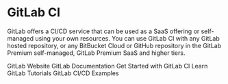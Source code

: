 # GitLab CI

GitLab offers a CI/CD service that can be used as a SaaS offering or self-managed using your own resources. You can use GitLab CI with any GitLab hosted repository, or any BitBucket Cloud or GitHub repository in the GitLab Premium self-managed, GitLab Premium SaaS and higher tiers.


<BadgeLink badgeText='Official Website' colorScheme='blue' href='https://gitlab.com/'>GitLab Website</BadgeLink>
<BadgeLink badgeText='Official Documentation' colorScheme='blue' href='https://docs.gitlab.com/'>GitLab Documentation</BadgeLink>
<BadgeLink badgeText='Get Started with GitLab CI' colorScheme='blue' href='https://docs.gitlab.com/ee/ci/quick_start/'>Get Started with GitLab CI</BadgeLink>
<BadgeLink badgeText='Learn GitLab Tutorials' colorScheme='blue' href='https://docs.gitlab.com/ee/tutorials/'>Learn GitLab Tutorials</BadgeLink>
<BadgeLink badgeText='GitLab CI/CD Examples' colorScheme='blue' href='https://docs.gitlab.com/ee/ci/examples/'>GitLab CI/CD Examples</BadgeLink>
